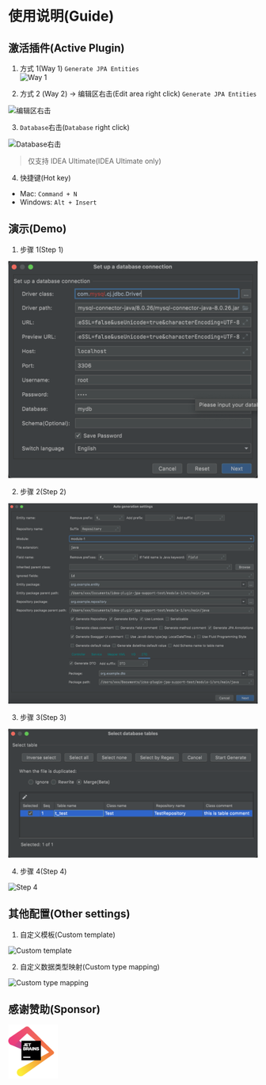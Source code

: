 # 使用说明(Guide)
## 激活插件(Active Plugin)
1. 方式 1(Way 1) `Generate JPA Entities` <br>
![Way 1](doc/package_right_click.png)

2. 方式 2 (Way 2) -> 编辑区右击(Edit area right click) `Generate JPA Entities` <br>

![编辑区右击](doc/editor_right_click.png)

3. `Database`右击(`Database` right click)<br>

![Database右击](doc/database_right_click_generate.png)

> 仅支持 IDEA Ultimate(IDEA Ultimate only)
4. 快捷键(Hot key)
 - Mac: `Command + N`
 - Windows: `Alt + Insert`
 
## 演示(Demo)
1. 步骤 1(Step 1)<br>

![Step 1](doc/set_database_connection.png)

2. 步骤 2(Step 2)<br>

![Step 2](doc/generate_setting.png)

3. 步骤 3(Step 3)<br>

![Step 3](doc/select_and_generate.png)

4. 步骤 4(Step 4)<br>

![Step 4](doc/column_mapping.png)

## 其他配置(Other settings)

1. 自定义模板(Custom template)<br>

![Custom template](doc/template.png)

2. 自定义数据类型映射(Custom type mapping)<br>

![Custom type mapping](doc/type_mapping.png)


## 感谢赞助(Sponsor)
<a href="https://jb.gg/OpenSource" alt="JetBrains" target="_blank"><img src="doc/jetbrains.png" width="100" alt="JetBrains" /></a>
